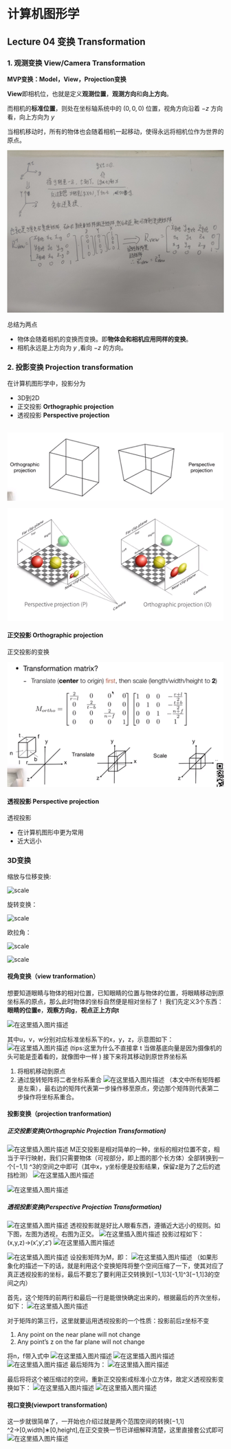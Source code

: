 # 计算机图形学

## Lecture 04  变换	Transformation

### 1. 观测变换	View/Camera Transformation 

**MVP变换：Model，View，Projection变换**

**View**即相机位，也就是定义**观测位置**，**观测方向**和**向上方向**。 

而相机的**标准位置**，则处在坐标轴系统中的 $(0,0,0)$ 位置，视角方向沿着 $-z$ 方向看，向上方向为 $y$ 

当相机移动时，所有的物体也会随着相机一起移动，使得永远将相机位作为世界的原点。

![scale]( https://github.com/LXYYYYY/notes/raw/master/%E8%AE%A1%E7%AE%97%E6%9C%BA%E5%9B%BE%E5%BD%A2%E5%AD%A6/img/04_01.jpg)

 总结为两点

- 物体会随着相机的变换而变换。即**物体会和相机应用同样的变换**。
- 相机永远是上方向为 $y$ ,看向 $-z$ 的方向。

### 2. 投影变换 Projection transformation

在计算机图形学中，投影分为

- 3D到2D
- 正交投影  **Orthographic projection**
- 透视投影 **Perspective projection**

​                                                                      ![scale]( https://github.com/LXYYYYY/notes/raw/master/%E8%AE%A1%E7%AE%97%E6%9C%BA%E5%9B%BE%E5%BD%A2%E5%AD%A6/img/04_02.jpg)

![scale]( https://github.com/LXYYYYY/notes/raw/master/%E8%AE%A1%E7%AE%97%E6%9C%BA%E5%9B%BE%E5%BD%A2%E5%AD%A6/img/04_03.jpg)

#### 正交投影  **Orthographic projection**

正交投影的变换

![scale]( https://github.com/LXYYYYY/notes/raw/master/%E8%AE%A1%E7%AE%97%E6%9C%BA%E5%9B%BE%E5%BD%A2%E5%AD%A6/img/04_04.jpg)

#### 透视投影 Perspective projection

透视投影

- 在计算机图形中更为常用
- 近大远小

### 3D变换

缩放与位移变换:

![scale]( https://img-blog.csdnimg.cn/20200715152734485.png?x-oss-process=image/watermark,type_ZmFuZ3poZW5naGVpdGk,shadow_10,text_aHR0cHM6Ly9ibG9nLmNzZG4ubmV0L3doeTE4NzY3MTgzMDg2,size_16,color_FFFFFF,t_70)

旋转变换：

![scale]( https://img-blog.csdnimg.cn/20200715152748686.png?x-oss-process=image/watermark,type_ZmFuZ3poZW5naGVpdGk,shadow_10,text_aHR0cHM6Ly9ibG9nLmNzZG4ubmV0L3doeTE4NzY3MTgzMDg2,size_16,color_FFFFFF,t_70)

欧拉角：

![scale]( https://img-blog.csdnimg.cn/20200715152805402.png?x-oss-process=image/watermark,type_ZmFuZ3poZW5naGVpdGk,shadow_10,text_aHR0cHM6Ly9ibG9nLmNzZG4ubmV0L3doeTE4NzY3MTgzMDg2,size_16,color_FFFFFF,t_70)

![scale](https://img-blog.csdnimg.cn/20200715152816580.png?x-oss-process=image/watermark,type_ZmFuZ3poZW5naGVpdGk,shadow_10,text_aHR0cHM6Ly9ibG9nLmNzZG4ubmV0L3doeTE4NzY3MTgzMDg2,size_16,color_FFFFFF,t_70)

#### 视角变换（view tranformation）

想要知道眼睛与物体的相对位置，已知眼睛的位置与物体的位置，将眼睛移动到原坐标系的原点，那么此时物体的坐标自然便是相对坐标了！
我们先定义3个东西：**眼睛的位置e**，**观察方向g**，**视点正上方向t**

![在这里插入图片描述](https://img-blog.csdnimg.cn/20200715153443548.png)

其中u，v，w分别对应标准坐标系下的x，y，z，示意图如下：
![在这里插入图片描述](https://img-blog.csdnimg.cn/20200715153515272.png)
(tips:这里为什么不直接拿 t 当做基底向量是因为摄像机的头可能是歪着看的，就像图中一样 )
接下来将其移动到原世界坐标系

1. 将相机移动到原点
2. 通过旋转矩阵将二者坐标系重合
   ![在这里插入图片描述](https://img-blog.csdnimg.cn/20200715153634108.png)
   （本文中所有矩阵都是左乘），最右边的矩阵代表第一步操作移至原点，旁边那个矩阵则代表第二步操作将坐标系重合。

#### 投影变换（projection tranformation)

##### 正交投影变换(Orthographic Projection Transformation)

![在这里插入图片描述](https://img-blog.csdnimg.cn/20200715160403513.png?x-oss-process=image/watermark,type_ZmFuZ3poZW5naGVpdGk,shadow_10,text_aHR0cHM6Ly9ibG9nLmNzZG4ubmV0L3doeTE4NzY3MTgzMDg2,size_16,color_FFFFFF,t_70)
M正交投影是相对简单的一种，坐标的相对位置不变，相当于平行映射，我们只需要物体（可视部分，即上图的那个长方体）全部转换到一个[−1,1] ^3的空间之中即可（其中x，y坐标便是投影结果，保留z是为了之后的遮挡检测）
![在这里插入图片描述](https://img-blog.csdnimg.cn/20200715160720240.png?x-oss-process=image/watermark,type_ZmFuZ3poZW5naGVpdGk,shadow_10,text_aHR0cHM6Ly9ibG9nLmNzZG4ubmV0L3doeTE4NzY3MTgzMDg2,size_16,color_FFFFFF,t_70)

![在这里插入图片描述](https://img-blog.csdnimg.cn/20200715161141806.png?x-oss-process=image/watermark,type_ZmFuZ3poZW5naGVpdGk,shadow_10,text_aHR0cHM6Ly9ibG9nLmNzZG4ubmV0L3doeTE4NzY3MTgzMDg2,size_16,color_FFFFFF,t_70)

##### 透视投影变换(Perspective Projection Transformation)

![在这里插入图片描述](https://img-blog.csdnimg.cn/20200715153932576.png?x-oss-process=image/watermark,type_ZmFuZ3poZW5naGVpdGk,shadow_10,text_aHR0cHM6Ly9ibG9nLmNzZG4ubmV0L3doeTE4NzY3MTgzMDg2,size_16,color_FFFFFF,t_70)
透视投影就是好比人眼看东西，遵循近大远小的规则。如下图，左图为透视，右图为正交。
![在这里插入图片描述](https://img-blog.csdnimg.cn/20200715154124378.png?x-oss-process=image/watermark,type_ZmFuZ3poZW5naGVpdGk,shadow_10,text_aHR0cHM6Ly9ibG9nLmNzZG4ubmV0L3doeTE4NzY3MTgzMDg2,size_16,color_FFFFFF,t_70)
投影过程如下：(x,y,z)->(x’,y’,z’)
![在这里插入图片描述](https://img-blog.csdnimg.cn/20200715154255363.png?x-oss-process=image/watermark,type_ZmFuZ3poZW5naGVpdGk,shadow_10,text_aHR0cHM6Ly9ibG9nLmNzZG4ubmV0L3doeTE4NzY3MTgzMDg2,size_16,color_FFFFFF,t_70)

![在这里插入图片描述](https://img-blog.csdnimg.cn/20200715155530110.png?x-oss-process=image/watermark,type_ZmFuZ3poZW5naGVpdGk,shadow_10,text_aHR0cHM6Ly9ibG9nLmNzZG4ubmV0L3doeTE4NzY3MTgzMDg2,size_16,color_FFFFFF,t_70)
设投影矩阵为M，即：
![在这里插入图片描述](https://img-blog.csdnimg.cn/20200715155644882.png?x-oss-process=image/watermark,type_ZmFuZ3poZW5naGVpdGk,shadow_10,text_aHR0cHM6Ly9ibG9nLmNzZG4ubmV0L3doeTE4NzY3MTgzMDg2,size_16,color_FFFFFF,t_70)
（如果形象化的描述一下的话，就是利用这个变换矩阵将整个空间压缩了一下，使其对应了真正透视投影的坐标，最后不要忘了要利用正交转换到[−1,1]3[-1,1]^3[−1,1]3的空间之内）

首先，这个矩阵的前两行和最后一行是能很快确定出来的，根据最后的齐次坐标，如下：
![在这里插入图片描述](https://img-blog.csdnimg.cn/20200715155737444.png)

对于矩阵的第三行，这里就要运用透视投影的一个性质：投影前后z坐标不变

1. Any point on the near plane will not change
2. Any point’s z on the far plane will not change

将n，f带入式中
![在这里插入图片描述](https://img-blog.csdnimg.cn/2020071516001642.png?x-oss-process=image/watermark,type_ZmFuZ3poZW5naGVpdGk,shadow_10,text_aHR0cHM6Ly9ibG9nLmNzZG4ubmV0L3doeTE4NzY3MTgzMDg2,size_16,color_FFFFFF,t_70)
![在这里插入图片描述](https://img-blog.csdnimg.cn/20200715160105930.png?x-oss-process=image/watermark,type_ZmFuZ3poZW5naGVpdGk,shadow_10,text_aHR0cHM6Ly9ibG9nLmNzZG4ubmV0L3doeTE4NzY3MTgzMDg2,size_16,color_FFFFFF,t_70)
![在这里插入图片描述](https://img-blog.csdnimg.cn/2020071516012287.png?x-oss-process=image/watermark,type_ZmFuZ3poZW5naGVpdGk,shadow_10,text_aHR0cHM6Ly9ibG9nLmNzZG4ubmV0L3doeTE4NzY3MTgzMDg2,size_16,color_FFFFFF,t_70)
最后矩阵为：
![在这里插入图片描述](https://img-blog.csdnimg.cn/20200715160228866.png?x-oss-process=image/watermark,type_ZmFuZ3poZW5naGVpdGk,shadow_10,text_aHR0cHM6Ly9ibG9nLmNzZG4ubmV0L3doeTE4NzY3MTgzMDg2,size_16,color_FFFFFF,t_70)

最后将将这个被压缩过的空间，重新正交投影成标准小立方体，故定义透视投影变换如下：
![在这里插入图片描述](https://img-blog.csdnimg.cn/20200715161408513.png)
![在这里插入图片描述](https://img-blog.csdnimg.cn/20200715161426752.png?x-oss-process=image/watermark,type_ZmFuZ3poZW5naGVpdGk,shadow_10,text_aHR0cHM6Ly9ibG9nLmNzZG4ubmV0L3doeTE4NzY3MTgzMDg2,size_16,color_FFFFFF,t_70)

#### 视口变换(viewport transformation)

这一步就很简单了，一开始也介绍过就是两个范围空间的转换[−1,1] ^2→[0,width]∗[0,height],在正交变换一节已详细解释清楚，这里直接套公式即可
![在这里插入图片描述](https://img-blog.csdnimg.cn/2020071516160955.png)